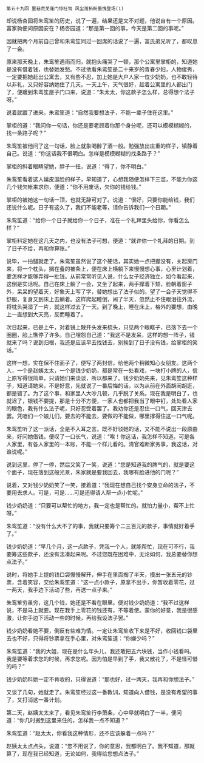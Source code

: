     第五十九回 里巷荒芜蓬门惊枉驾 风尘落拓粉墨愧登场(1) 

   却说杨杏园将朱鸾笙的历史，说了一遍，结果还是文不对题，他说自有一个原因。富家驹便问原因安在？杨杏园道：“那是第一回的事，今天是第二回的事呢。”

   因就把两个月前自己曾和朱鸾笙同过一回席的话说了一遍，富氏弟兄听了，都叹息了一会。

   原来那天晚上，朱鸾笙遇雨而归，就抱头痛哭了一顿，那个公寓里掌柜的，知道她是没有借着钱，也替她发愁。不过他看朱鸾笙是二十来岁的青春少妇，人物俊秀，一定要把她赶出公寓去，又有些不忍，加上她是大户人家一位少奶奶，也不敢轻待以非礼，又只好容纳她住了几天。一天上午，天气很好，趁着公寓里的人都出门了，便踱到朱鸾笙屋子门口来，说道：“朱太太，你这款子怎么样，总得想个法子呀。”

   说着就踱了进来。朱鸾笙道：“自然我要想法子，不能一辈子住在这里。”

   掌柜的道：“我问你一句话，你还是要老顾着你那个身分呢，还可以模模糊糊的，找一条路子呢？”

   朱鸾笙被他问了这一句话，脸上就象喝醉了酒一般。勉强放出庄重的样子，镇静着自己。说道：“你这话我不很明白。怎样是模模糊糊的找条路子？”

   掌柜的斜着眼睛望她，脖子一扭，说道：“得了，你不明白。”

   朱鸾笙看着这人嬉皮涎脸的样子，早知道了，心想我随便怎样下三滥，不能为你这几个钱欠帐来求你，便道：“你不用废话，欠你的钱给钱。”

   掌柜的被她这一句话一顶，也就无辞可对了。说道：“很好，只要你能给钱，我们还说什么呢。日子有这久了，我们不能老等，请你告诉我们一个日期。”

   朱鸾笙道：“给你一个日子就给你一个日子，准在一个礼拜里头给你，你看怎么样？”

   掌柜料定她在这几天之内，也没有法子可想，便道：“就许你一个礼拜的日期。到了日子不给，再和你算账。”

   说毕，一拍腿就走了。朱鸾笙虽然说了这个硬话，其实她一点把握没有，关起房门来，将一个枕头，搁在叠的被条上，便在床上横躺下来慢慢想心事，心里计划着，要怎样才能够弄得一批钱。从前常常听见人说，什么女子经济独立，如今看起来，这倒是实话呢。自己在床上躺了一会，又坐了起来，两手撑着下颏，脸朝着窗子外，呆呆的望着天，好象天上写了字，替她想出了法子似的。望了一会子天觉得不舒服，复身又到床上去躺着。这样爬起睡倒，闹了半天，忽然止不住眼泪往外流，将枕头哭湿了一片，就这样过去了一天。到了晚上，睡在床上，格外的要想，由晚上一直想到大天亮，反而睡着了。

   次日起来，已是上午，对着镜上散开头发来梳头，只见两个眼眶子，已落下去一个圈圈，脸上憔停了许多。自己埋怨自己道：“我这不是发呆，这样的想一阵子，钱就来了吗？说到归根，我还是应该早去找钱去，别挨到了日子没有钱，给掌柜的笑话。”

   这样一想，实在保不住面子了，便写了两封信，给他两个稍微知心女朋友。这两个人，一个是赵姨太太，一个是钱少奶奶，都是常在一处看戏，一块打小牌的人，信上原写得很简单，只请她们来谈谈，所以都来了。钱少奶奶先来，见朱鸾笙这种样子，知道请她来，不是好意，先就说了一番后悔的话，以为从前在外面胡闹胡逛，都是错了。为了这个事，和家里人大吵几顿，几乎脱了关系。现在我是明白了，也就迟了，银钱不要提，那是十分不方便，一家人也都把我当了眼中钉，处处看人家的眼色，我有什么法子呢，只好忍受着罢了。我劝你还是忍住一口气，回天津去罢。凭咱们一个娘儿们，要去的不能去，要做的不能做，哪里撑得住这一口气呢。

   朱鸾笙听了这一派话，全是不入耳之言。既不好驳她的话，又不能不说出一段原由来，好问她借钱。便叹了一口长气，说道：“唉！你这话，我怎样不知道。可是各人家里，有各人家里的一本账，不能一个样儿看的。清官难断家务事，我这话，对谁说呢。”

   说到这里，停了一停，然后又笑了一笑，说道：“您是知道我的脾气的，就是要这个面子，现在落到这般光景，朱家就是要我回去，我哪有脸进他的门呢？”

   说着，又对钱少奶奶笑了一笑，接着道：“我现在想自己找个安身立命的法子，不要用去求人。可是，可是……可是还得请人帮一点小忙呢。”

   钱少奶奶道：“只要可以帮忙的地方，我一定也是帮忙的。就怕力量小，帮不上忙呀。”

   朱鸾笙道：“没有什么大不了的事，我就只要筹个二三百元的款子，事情就好着手了。”

   钱少奶奶道：“早几个月，这一点款子，凭我一个人，就能帮忙，现在可不行，我要筹这些款子，还没有法凑起来呢。不过您既在困难中，无论如何，我总要替你想点法子。”

   说时，将她手上提的钱口袋慢慢解开，伸手在里面掏了半天，摸出一张五元的钞票，含着笑容，交给朱鸾笙道：“这一点小款子，原拿不出手，你暂收着零花，过一两天，我手边下活动了些，再送一点子来。”

   朱鸾笙穷虽穷，这几个钱，她还是不看在眼里。便对钱少奶奶道：“我不过这样说，不是马上就要。现在我手上零花的钱还有，不等着使。蒙你的好意，我是很感激，让你手边下活动一些的时候，再给我设法子罢。”

   钱少奶奶看她不要，倒反有些难为情。一定让朱鸾笙收下来是不好，收回钱口袋里去也不好，只得将钞票拿在手心里，对朱鸾笙道：“你嫌少吗？”

   朱鸾笙道：“我的大姐，现在是什么年头儿，我还敢把五六块钱，当作小钱看吗。我是要等着求您的时候，再求您呢。因为怕是早到了手，我又散花了，不是怪可借的吗？”

   钱少奶奶料她一定不肯收的，只得说道：“那也好，过一两天，我再和你想法子。”

   又谈了几句，她就走了。朱鸾笙经过这一番教训，知道向人借钱，是没有希望的事了，又打消这一番计划。

   第二天，赵姨太太来了，看见朱鸾笙行李萧条，心中早就明白了一半，便问道：“你几时搬到这里来住的，怎样我一点不知道？”

   朱鸾笙道：“赵太太，你看我这种情形，还不应该躲着一点吗？”

   赵姨太太点点头，说道：“您不用说了，你的意思，我都明白了。我不知道，那就算了，现在我已经知道，无论如何，我得给您想点法子。”

